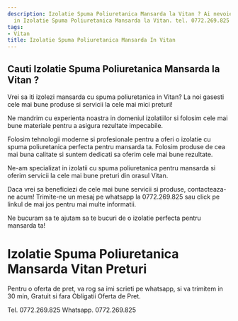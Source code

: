 ```yaml
---
description: Izolatie Spuma Poliuretanica Mansarda la Vitan ? Ai nevoie de un profesionist
  in Izolatie Spuma Poliuretanica Mansarda la Vitan. tel. 0772.269.825
tags:
- Vitan
title: Izolatie Spuma Poliuretanica Mansarda In Vitan
---
```



## Cauti Izolatie Spuma Poliuretanica Mansarda la Vitan ?

Vrei sa iti izolezi mansarda cu spuma poliuretanica in Vitan? La noi gasesti cele mai bune produse si servicii la cele mai mici preturi! 

Ne mandrim cu experienta noastra in domeniul izolatiilor si folosim cele mai bune materiale pentru a asigura rezultate impecabile. 

Folosim tehnologii moderne si profesionale pentru a oferi o izolatie cu spuma poliuretanica perfecta pentru mansarda ta. Folosim produse de cea mai buna calitate si suntem dedicati sa oferim cele mai bune rezultate.

Ne-am specializat in izolatii cu spuma poliuretanica pentru mansarda si oferim servicii la cele mai bune preturi din orasul Vitan. 

Daca vrei sa beneficiezi de cele mai bune servicii si produse, contacteaza-ne acum! Trimite-ne un mesaj pe whatsapp la 0772.269.825 sau click pe linkul de mai jos pentru mai multe informatii. 

Ne bucuram sa te ajutam sa te bucuri de o izolatie perfecta pentru mansarda ta!

# Izolatie Spuma Poliuretanica Mansarda Vitan Preturi
Pentru o oferta de pret, va rog sa imi scrieti pe whatsapp, si va trimitem in 30 min, Gratuit si fara Obligatii Oferta de Pret.

Tel. 0772.269.825
Whatsapp. 0772.269.825